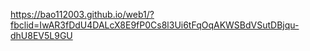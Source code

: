 https://bao112003.github.io/web1/?fbclid=IwAR3fDdU4DALcX8E9fP0Cs8l3Ui6tFqOqAKWSBdVSutDBjqu-dhU8EV5L9GU
